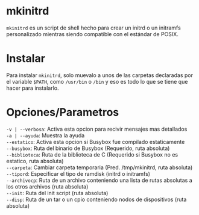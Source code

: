 # mkinitrd
`mkinitrd` es un script de shell hecho para crear un initrd o un initramfs personalizado mientras siendo compatible con el estándar de POSIX.
# Instalar
Para instalar `mkinitrd`, solo muevalo a unos de las carpetas declaradas por el variable `$PATH`, como `/usr/bin` o `/bin` y eso es todo lo que se tiene que hacer para instalarlo.
# Opciones/Parametros
`-v | --verbosa`: Activa esta opcion para recivir mensajes mas detallados<br />
`-a | --ayuda`: Muestra la ayuda<br />
`--estatico`: Activa esta opcion si Busybox fue compilado estaticamente<br />
`--busybox`: Ruta del binario de Busybox (Requerido, ruta absoluta)<br />
`--biblioteca`: Ruta de la biblioteca de C (Requerido si Busybox no es estatico, ruta absoluta)<br />
`--carpeta`: Cambiar carpeta temporaria (Pred. /tmp/mkinitrd, ruta absoluta)<br />
`--tipord`: Especificar el tipo de ramdisk (initrd o initramfs)<br />
`--archivocp`: Ruta de un archivo conteniendo una lista de rutas absolutas a los otros archivos (ruta absoluta)<br />
`--init`: Ruta del init script (ruta absoluta)<br />
`--disp`: Ruta de un tar o un cpio conteniendo nodos de dispositivos (ruta absoluta)<br />

